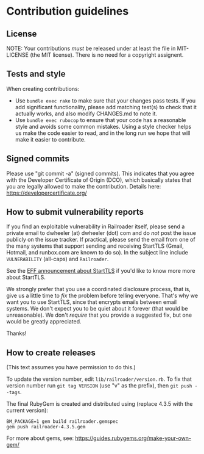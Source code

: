 # Contribution guidelines

## License

NOTE: Your contributions *must* be released under at least the
file in MIT-LICENSE (the MIT license).
There is no need for a copyright assignent.

## Tests and style

When creating contributions:

* Use `bundle exec rake` to make sure that
  your changes pass tests.  If you add significant functionality, please
  add matching test(s) to check that it actually works, and also modify
  CHANGES.md to note it.
* Use `bundle exec rubocop` to ensure that your code has a reasonable style
  and avoids some common mistakes.
  Using a style checker helps us make the code easier to read, and
  in the long run we hope that will make it easier to contribute.

## Signed commits

Please use "git commit -a" (signed commits).  This indicates that you
agree with the Developer Certificate of Origin (DCO), which basically
states that you are legally allowed to make the contribution. Details here:
https://developercertificate.org/

## How to submit vulnerability reports

If you find an exploitable vulnerability in Railroader itself,
please send a private email to dwheeler (at) dwheeler (dot) com and do
*not* post the issue publicly on the issue tracker.
If practical, please send the email from one of the many systems that support
sending and receiving StartTLS (Gmail, Hotmail, and runbox.com are
known to do so).
In the subject line include `VULNERABILITY` (all-caps) and `Railroader`.

See the [EFF announcement about StartTLS](https://www.eff.org/deeplinks/2018/06/announcing-starttls-everywhere-securing-hop-hop-email-delivery)
if you'd like to know more more about StartTLS.

We strongly prefer that you use a coordinated disclosure process, that is,
give us a little time to *fix* the problem before telling everyone.
That's why we want you to use StartTLS, since that encrypts emails between
email systems.
We don't expect you to be quiet about it forever (that would be unreasonable).
We don't *require* that you provide a suggested fix, but one would be
greatly appreciated.

Thanks!

## How to create releases

(This text assumes you have permission to do this.)

To update the version number, edit `lib/railroader/version.rb`.
To fix that version number run `git tag VERSION` (use "v" as the prefix), then
`git push --tags`.

The final RubyGem is created and distributed using
(replace 4.3.5 with the current version):

    BM_PACKAGE=1 gem build railroader.gemspec
    gem push railroader-4.3.5.gem

For more about gems, see: https://guides.rubygems.org/make-your-own-gem/
